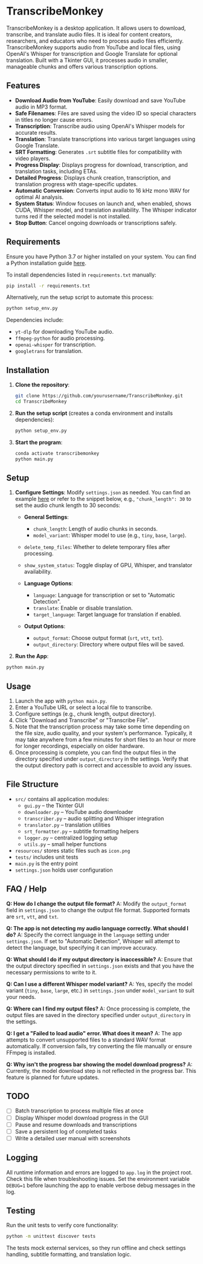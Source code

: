 # TranscribeMonkey

TranscribeMonkey is a desktop application. It allows users to download, transcribe, and translate audio files. It is ideal for content creators, researchers, and educators who need to process audio files efficiently. TranscribeMonkey supports audio from YouTube and local files, using OpenAI's Whisper for transcription and Google Translate for optional translation. Built with a Tkinter GUI, it processes audio in smaller, manageable chunks and offers various transcription options.

## Features

- **Download Audio from YouTube**: Easily download and save YouTube audio in MP3 format.
- **Safe Filenames**: Files are saved using the video ID so special characters in titles no longer cause errors.
- **Transcription**: Transcribe audio using OpenAI's Whisper models for accurate results.
- **Translation**: Translate transcriptions into various target languages using Google Translate.
- **SRT Formatting**: Generates `.srt` subtitle files for compatibility with video players.
- **Progress Display**: Displays progress for download, transcription, and translation tasks, including ETAs.
- **Detailed Progress**: Displays chunk creation, transcription, and translation progress with stage-specific updates.
- **Automatic Conversion**: Converts input audio to 16 kHz mono WAV for optimal AI analysis.
- **System Status**: Window focuses on launch and, when enabled, shows CUDA, Whisper model, and translation availability. The Whisper indicator turns red if the selected model is not installed.
- **Stop Button**: Cancel ongoing downloads or transcriptions safely.

## Requirements

Ensure you have Python 3.7 or higher installed on your system. You can find a Python installation guide [here](https://www.python.org/downloads/).

To install dependencies listed in `requirements.txt` manually:

```bash
pip install -r requirements.txt
```

Alternatively, run the setup script to automate this process:

```bash
python setup_env.py
```

Dependencies include:

- `yt-dlp` for downloading YouTube audio.
- `ffmpeg-python` for audio processing.
- `openai-whisper` for transcription.
- `googletrans` for translation.

## Installation

1. **Clone the repository**:

   ```bash
   git clone https://github.com/yourusername/TranscribeMonkey.git
   cd TranscribeMonkey
   ```

2. **Run the setup script** (creates a conda environment and installs dependencies):

   ```bash
   python setup_env.py
   ```

3. **Start the program**:

   ```bash
   conda activate transcribemonkey
   python main.py
   ```

## Setup

1. **Configure Settings**: Modify `settings.json` as needed. You can find an example [here](settings_example.json) or refer to the snippet below, e.g., `"chunk_length": 30` to set the audio chunk length to 30 seconds:

   - **General Settings**:
     - `chunk_length`: Length of audio chunks in seconds.
     - `model_variant`: Whisper model to use (e.g., `tiny`, `base`, `large`).
   - `delete_temp_files`: Whether to delete temporary files after processing.
   - `show_system_status`: Toggle display of GPU, Whisper, and translator availability.

   - **Language Options**:
     - `language`: Language for transcription or set to "Automatic Detection".
     - `translate`: Enable or disable translation.
     - `target_language`: Target language for translation if enabled.

   - **Output Options**:
     - `output_format`: Choose output format (`srt`, `vtt`, `txt`).
     - `output_directory`: Directory where output files will be saved.

2. **Run the App**:

```bash
python main.py
```

## Usage

1. Launch the app with `python main.py`.
2. Enter a YouTube URL or select a local file to transcribe.
3. Configure settings (e.g., chunk length, output directory).
4. Click "Download and Transcribe" or "Transcribe File".
5. Note that the transcription process may take some time depending on the file size, audio quality, and your system's performance. Typically, it may take anywhere from a few minutes for short files to an hour or more for longer recordings, especially on older hardware.
6. Once processing is complete, you can find the output files in the directory specified under `output_directory` in the settings. Verify that the output directory path is correct and accessible to avoid any issues.

## File Structure

- `src/` contains all application modules:
  - `gui.py` – the Tkinter GUI
  - `downloader.py` – YouTube audio downloader
  - `transcriber.py` – audio splitting and Whisper integration
  - `translator.py` – translation utilities
  - `srt_formatter.py` – subtitle formatting helpers
  - `logger.py` – centralized logging setup
  - `utils.py` – small helper functions
- `resources/` stores static files such as `icon.png`
- `tests/` includes unit tests
- `main.py` is the entry point
- `settings.json` holds user configuration

## FAQ / Help

**Q: How do I change the output file format?**
A: Modify the `output_format` field in `settings.json` to change the output file format. Supported formats are `srt`, `vtt`, and `txt`.

**Q: The app is not detecting my audio language correctly. What should I do?**
A: Specify the correct language in the `language` setting under `settings.json`. If set to "Automatic Detection", Whisper will attempt to detect the language, but specifying it can improve accuracy.

**Q: What should I do if my output directory is inaccessible?**
A: Ensure that the output directory specified in `settings.json` exists and that you have the necessary permissions to write to it.

**Q: Can I use a different Whisper model variant?**
A: Yes, specify the model variant (`tiny`, `base`, `large`, etc.) in `settings.json` under `model_variant` to suit your needs.

**Q: Where can I find my output files?**
A: Once processing is complete, the output files are saved in the directory specified under `output_directory` in the settings.

**Q: I get a "Failed to load audio" error. What does it mean?**
A: The app attempts to convert unsupported files to a standard WAV format automatically. If conversion fails, try converting the file manually or ensure FFmpeg is installed.

**Q: Why isn't the progress bar showing the model download progress?**
A: Currently, the model download step is not reflected in the progress bar. This feature is planned for future updates.

## TODO

- [ ] Batch transcription to process multiple files at once
- [ ] Display Whisper model download progress in the GUI
- [ ] Pause and resume downloads and transcriptions
- [ ] Save a persistent log of completed tasks
- [ ] Write a detailed user manual with screenshots

## Logging

All runtime information and errors are logged to `app.log` in the project root. Check this file when troubleshooting issues.
Set the environment variable `DEBUG=1` before launching the app to enable
verbose debug messages in the log.


## Testing

Run the unit tests to verify core functionality:

```bash
python -m unittest discover tests
```

The tests mock external services, so they run offline and check settings handling, subtitle formatting, and translation logic.
